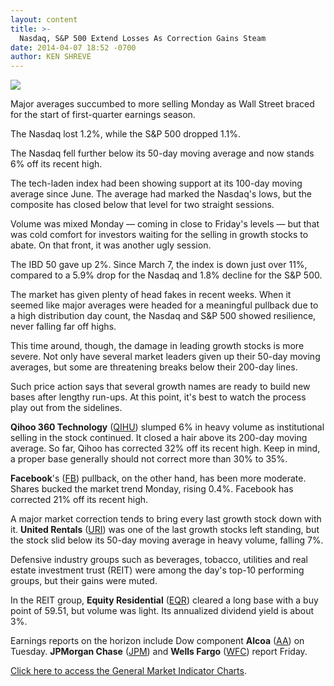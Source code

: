 ```yaml
---
layout: content
title: >-
  Nasdaq, S&P 500 Extend Losses As Correction Gains Steam
date: 2014-04-07 18:52 -0700
author: KEN SHREVE
---
```






![](https://www.investors.com/wp-content/uploads/ibd-migrated-images/MPv_140408_635324813295914611.png)









Major averages succumbed to more selling Monday as Wall Street braced for the start of first-quarter earnings season.

  

The Nasdaq lost 1.2%, while the S&P 500 dropped 1.1%.

  

The Nasdaq fell further below its 50-day moving average and now stands 6% off its recent high.

  

The tech-laden index had been showing support at its 100-day moving average since June. The average had marked the Nasdaq's lows, but the composite has closed below that level for two straight sessions.

  

Volume was mixed Monday — coming in close to Friday's levels — but that was cold comfort for investors waiting for the selling in growth stocks to abate. On that front, it was another ugly session.

  

The IBD 50 gave up 2%. Since March 7, the index is down just over 11%, compared to a 5.9% drop for the Nasdaq and 1.8% decline for the S&P 500.

  

The market has given plenty of head fakes in recent weeks. When it seemed like major averages were headed for a meaningful pullback due to a high distribution day count, the Nasdaq and S&P 500 showed resilience, never falling far off highs.

  

This time around, though, the damage in leading growth stocks is more severe. Not only have several market leaders given up their 50-day moving averages, but some are threatening breaks below their 200-day lines.

  

Such price action says that several growth names are ready to build new bases after lengthy run-ups. At this point, it's best to watch the process play out from the sidelines.

  

**Qihoo 360 Technology** ([QIHU](https://research.investors.com/quote.aspx?symbol=QIHU)) slumped 6% in heavy volume as institutional selling in the stock continued. It closed a hair above its 200-day moving average. So far, Qihoo has corrected 32% off its recent high. Keep in mind, a proper base generally should not correct more than 30% to 35%.

  

**Facebook**'s ([FB](https://research.investors.com/quote.aspx?symbol=FB)) pullback, on the other hand, has been more moderate. Shares bucked the market trend Monday, rising 0.4%. Facebook has corrected 21% off its recent high.

  

A major market correction tends to bring every last growth stock down with it. **United Rentals** ([URI](https://research.investors.com/quote.aspx?symbol=URI)) was one of the last growth stocks left standing, but the stock slid below its 50-day moving average in heavy volume, falling 7%.

  

Defensive industry groups such as beverages, tobacco, utilities and real estate investment trust (REIT) were among the day's top-10 performing groups, but their gains were muted.

  

In the REIT group, **Equity Residential** ([EQR](https://research.investors.com/quote.aspx?symbol=EQR)) cleared a long base with a buy point of 59.51, but volume was light. Its annualized dividend yield is about 3%.

  

Earnings reports on the horizon include Dow component **Alcoa** ([AA](https://research.investors.com/quote.aspx?symbol=AA)) on Tuesday. **JPMorgan Chase** ([JPM](https://research.investors.com/quote.aspx?symbol=JPM)) and **Wells Fargo** ([WFC](https://research.investors.com/quote.aspx?symbol=WFC)) report Friday.

  

[Click here to access the General Market Indicator Charts](https://www.investors.com/pdf/GMI_040814.pdf).




